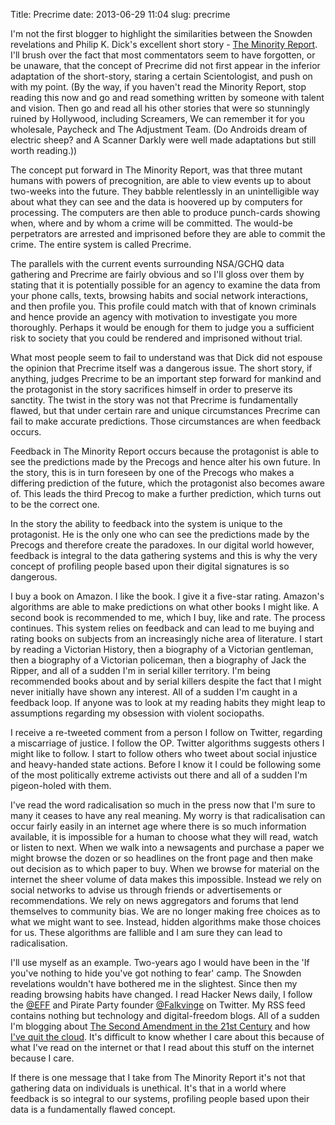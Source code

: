Title: Precrime
date: 2013-06-29 11:04
slug: precrime

I'm not the first blogger to highlight the similarities between the Snowden revelations and Philip K. Dick's excellent short story - [The Minority Report](http://readanybooks.net/ScienceFiction/The_Minority_Report/). I'll brush over the fact that most commentators seem to have forgotten, or be unaware, that the concept of Precrime did not first appear in the inferior adaptation of the short-story, staring a certain Scientologist, and push on with my point. (By the way, if you haven't read the Minority Report, stop reading this now and go and read something written by someone with talent and vision. Then go and read all his other stories that were so stunningly ruined by Hollywood, including Screamers, We can remember it for you wholesale, Paycheck and The Adjustment Team. (Do Androids dream of electric sheep? and A Scanner Darkly were well made adaptations but still worth reading.))

The concept put forward in The Minority Report, was that three mutant humans with powers of precognition, are able to view events up to about two-weeks into the future. They babble relentlessly in an unintelligible way about what they can see and the data is hoovered up by computers for processing. The computers are then able to produce punch-cards showing when, where and by whom a crime will be committed. The would-be perpetrators are arrested and imprisoned before they are able to commit the crime. The entire system is called Precrime.

The parallels with the current events surrounding NSA/GCHQ data gathering and Precrime are fairly obvious and so I'll gloss over them by stating that it is potentially possible for an agency to examine the data from your phone calls, texts, browsing habits and social network interactions, and then profile you. This profile could match with that of known criminals and hence provide an agency with motivation to investigate you more thoroughly. Perhaps it would be enough for them to judge you a sufficient risk to society that you could be rendered and imprisoned without trial.

What most people seem to fail to understand was that Dick did not espouse the opinion that Precrime itself was a dangerous issue. The short story, if anything, judges Precrime to be an important step forward for mankind and the protagonist in the story sacrifices himself in order to preserve its sanctity. The twist in the story was not that Precrime is fundamentally flawed, but that under certain rare and unique circumstances Precrime can fail to make accurate predictions. Those circumstances are when feedback occurs.

Feedback in The Minority Report occurs because the protagonist is able to see the predictions made by the Precogs and hence alter his own future. In the story, this is in turn foreseen by one of the Precogs who makes a differing prediction of the future, which the protagonist also becomes aware of. This leads the third Precog to make a further prediction, which turns out to be the correct one.

In the story the ability to feedback into the system is unique to the protagonist. He is the only one who can see the predictions made by the Precogs and therefore create the paradoxes. In our digital world however, feedback is integral to the data gathering systems and this is why the very concept of profiling people based upon their digital signatures is so dangerous.

I buy a book on Amazon. I like the book. I give it a five-star rating. Amazon's algorithms are able to make predictions on what other books I might like. A second book is recommended to me, which I buy, like and rate. The process continues. This system relies on feedback and can lead to me buying and rating books on subjects from an increasingly niche area of literature. I start by reading a Victorian History, then a biography of a Victorian gentleman, then a biography of a Victorian policeman, then a biography of Jack the Ripper, and all of a sudden I'm in serial killer territory. I'm being recommended books about and by serial killers despite the fact that I might never initially have shown any interest. All of a sudden I'm caught in a feedback loop. If anyone was to look at my reading habits they might leap to assumptions regarding my obsession with violent sociopaths.

I receive a re-tweeted comment from a person I follow on Twitter, regarding a miscarriage of justice. I follow the OP. Twitter algorithms suggests others I might like to follow. I start to follow others who tweet about social injustice and heavy-handed state actions. Before I know it I could be following some of the most politically extreme activists out there and all of a sudden I'm pigeon-holed with them.

I've read the word radicalisation so much in the press now that I'm sure to many it ceases to have any real meaning. My worry is that radicalisation can occur fairly easily in an internet age where there is so much information available, it is impossible for a human to choose what they will read, watch or listen to next. When we walk into a newsagents and purchase a paper we might browse the dozen or so headlines on the front page and then make out decision as to which paper to buy. When we browse for material on the internet the sheer volume of data makes this impossible. Instead we rely on social networks to advise us through friends or advertisements or recommendations. We rely on news aggregators and forums that lend themselves to community bias. We are no longer making free choices as to what we might want to see. Instead, hidden algorithms make those choices for us. These algorithms are fallible and I am sure they can lead to radicalisation.

I'll use myself as an example. Two-years ago I would have been in the 'If you've nothing to hide you've got nothing to fear' camp. The Snowden revelations wouldn't have bothered me in the slightest. Since then my reading browsing habits have changed. I read Hacker News daily, I follow the [@EFF](https://twitter.com/EFF_) and Pirate Party founder [@Falkvinge](https://twitter.com/Falkvinge) on Twitter. My RSS feed contains nothing but technology and digital-freedom blogs. All of a sudden I'm blogging about [The Second Amendment in the 21st Century](http://marcscott.github.io/blog/2013/01/14/the-second-amendment-in-the-21st-century/) and how [I've quit the cloud](http://marcscott.github.io/blog/2013/06/08/its-our-own-fault-dot-dot-dot-deal-with-it/). It's difficult to know whether I care about this because of what I've read on the internet or that I read about this stuff on the internet because I care.

If there is one message that I take from The Minority Report it's not that gathering data on individuals is unethical. It's that in a world where feedback is so integral to our systems, profiling people based upon their data is a fundamentally flawed concept.